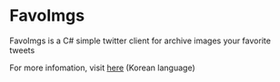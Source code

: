 FavoImgs
========

FavoImgs is a C# simple twitter client for archive images your favorite tweets

For more infomation, visit [here](http://azyu.tumblr.com/post/89925086759/favoimgs) (Korean language)

